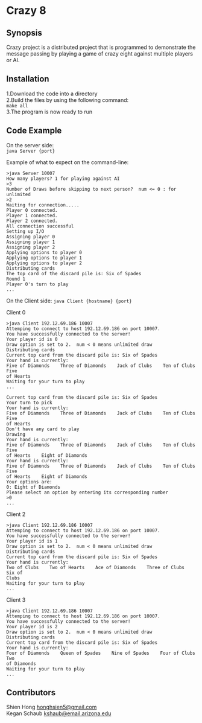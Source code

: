 Crazy 8
==============

Synopsis
--------------

Crazy project is a distributed project that is programmed to demonstrate the message passing by playing a game of crazy eight against multiple players or AI.

Installation
--------------

1.Download the code into a directory  
2.Build the files by using the following command:  
`make all`  
3.The program is now ready to run  

Code Example
--------------
	
On the server side:  
`java Server {port}`  

Example of what to expect on the command-line:  
```
>java Server 10007
How many players? 1 for playing against AI
>3
Number of Draws before skipping to next person?  num <= 0 : for unlimited
>2
Waiting for connection.....
Player 0 connected.
Player 1 connected.
Player 2 connected.
All connection successful
Setting up I/O
Assigning player 0
Assigning player 1
Assigning player 2
Applying options to player 0
Applying options to player 1
Applying options to player 2
Distributing cards
The top card of the discard pile is: Six of Spades
Round 1
Player 0's turn to play
...
```

On the Client side:
`java Client {hostname} {port}`

Client 0
```
>java Client 192.12.69.186 10007
Attemping to connect to host 192.12.69.186 on port 10007.
You have successfully connected to the server!
Your player id is 0
Draw option is set to 2.  num < 0 means unlimited draw
Distributing cards
Current top card from the discard pile is: Six of Spades
Your hand is currently:
Five of Diamonds    Three of Diamonds    Jack of Clubs    Ten of Clubs    Five
of Hearts    
Waiting for your turn to play
...

Current top card from the discard pile is: Six of Spades
Your turn to pick
Your hand is currently:
Five of Diamonds    Three of Diamonds    Jack of Clubs    Ten of Clubs    Five
of Hearts    
Don't have any card to play
Drawing
Your hand is currently:
Five of Diamonds    Three of Diamonds    Jack of Clubs    Ten of Clubs    Five
of Hearts    Eight of Diamonds    
Your hand is currently:
Five of Diamonds    Three of Diamonds    Jack of Clubs    Ten of Clubs    Five
of Hearts    Eight of Diamonds    
Your options are: 
0: Eight of Diamonds    
Please select an option by entering its corresponding number
>0
...
```
Client 2
```
>java Client 192.12.69.186 10007
Attemping to connect to host 192.12.69.186 on port 10007.
You have successfully connected to the server!
Your player id is 1
Draw option is set to 2.  num < 0 means unlimited draw
Distributing cards
Current top card from the discard pile is: Six of Spades
Your hand is currently:
Two of Clubs    Two of Hearts    Ace of Diamonds    Three of Clubs    Six of
Clubs
Waiting for your turn to play
...
```

Client 3
```
>java Client 192.12.69.186 10007
Attemping to connect to host 192.12.69.186 on port 10007.
You have successfully connected to the server!
Your player id is 2
Draw option is set to 2.  num < 0 means unlimited draw
Distributing cards
Current top card from the discard pile is: Six of Spades
Your hand is currently:
Four of Diamonds    Queen of Spades    Nine of Spades    Four of Clubs    Two
of Diamonds    
Waiting for your turn to play
...
```

Contributors
--------------

Shien Hong			honghsien5@gmail.com  
Kegan Schaub		kshaub@email.arizona.edu